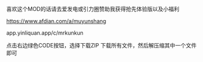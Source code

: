 喜欢这个MOD的话请去爱发电或引力圈赞助我获得抢先体验版以及小福利

https://www.afdian.com/a/muyunshang

app.yinliquan.app/c/mrkunkun

点击右边绿色CODE按钮，选择下载ZIP
下载所有文件，然后解压缩其中一个文件即可

